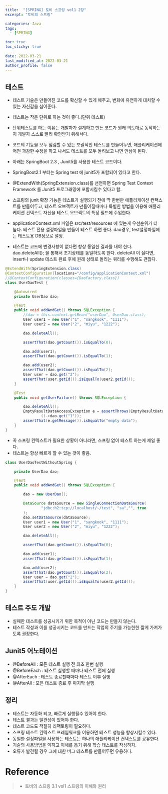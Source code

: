 ```yaml
---
title:  "[SPRING] 토비 스프링 vol1 2장"
excerpt: "토비의 스프링"

categories: Java
tags:
  - [SPRING]

toc: true
toc_sticky: true
 
date: 2022-03-21
last_modified_at: 2022-03-21
author_profile: false     
---
```


## 테스트

 - 테스트 기술은 만들어진 코드를 확신할 수 있게 해주고, 변화에 유연하게 대처할 수 있는 자신감을 심어준다.
 - 테스트는 작은 단위로 하는 것이 좋다.(단위 테스트)
 - 단위테스트를 하는 이유는 개발자가 설계하고 만든 코드가 원래 의도대로 동작하는지 개발자 스스로 빨리 확인받기 위해서다.
- 코드의 기능을 모두 점검할 수 있는 포괄적인 테스트를 만들어두면, 
애플리케이션에 어떤 과감한 수정을 하고 나서도 테스트를 모두 돌려보고 나면 안심이 된다.

- 아래는 SpringBoot 2.3 , Junit5를 사용한 테스트 코드이다. 
- SpringBoot2.1 부터는 Spring test 에 junit5가 포함되어 있다고 한다.
- @ExtendWith(SpringExtension.class)를 선언하면 Spring Test Context Framework 를 Junit5 프로그래밍에 포함시킬수 있다고 함.
- 스프링의 junit  확장 기능은 테스트가 실행되기 전에 딱 한번만 애플리케이션 컨택스트를 만들어두고, 테스트 오브젝트가 만들어질때마다 특별한 방법을 이용해 애플리케이션 컨텍스트 자신을 테스트 오브젝트의 특정 필드에 주입한다. 
- applicationContext.xml 파일은 src/test/resources 에 있는게 우선순위가 더 높다.
테스트 전용 설정파일을 만들어 테스트 하면 좋다. dao경우, test설정파일에는 테스트용 DB정보로 설정. 
- 테스트는 코드에 변경사항이 없다면 항상 동일한 결과를 내야 한다. dao.deleteAll();
을 통해서 초기상태를 동일하도록 한다. deleteAll 이 싫다면, insert나 update 테스트 완료 후에
원래 상태로 돌리는 쿼리를 수행해도 괜찮다. 

```java
@ExtendWith(SpringExtension.class)
@ContextConfiguration(locations="/config/applicationContext.xml")
//@ContextConfiguration(classes={DaoFactory.class})
class UserDaoTest {

    @Autowired
    private UserDao dao;

    @Test
    public void addAndGet() throws SQLException {
        //dao = this.context.getBean("userDao", UserDao.class);
        User user1 = new User("1", "sangkook", "1111");
        User user2 = new User("2", "miyu", "1222");

        dao.deleteAll();

        assertThat(dao.getCount()).isEqualTo(0);

        dao.add(user1);
        assertThat(dao.getCount()).isEqualTo(1);

        dao.add(user2);
        assertThat(dao.getCount()).isEqualTo(2);
        User user = dao.get("2");
        assertThat(user.getId()).isEqualTo(user2.getId());
    }

    @Test
    public void getUserFailure() throws SQLException {

        dao.deleteAll();
        EmptyResultDataAccessException e = assertThrows(EmptyResultDataAccessException.class,
                ()->dao.get("1"));
        assertThat(e.getMessage()).isEqualTo("empty data");
    }
}
```

 - 꼭 스프링 컨텍스트가 필요한 상황이 아니라면, 스프링 없이 테스트 하는게 제일 좋다. 
 - 테스트는 항상 빠르게 할 수 있는 것이 좋음.

```java
class UserDaoTestWithoutSpring {

    private UserDao dao;

    @Test
    public void addAndGet() throws SQLException {

        dao = new UserDao();

        DataSource dataSource = new SingleConnectionDataSource(
                "jdbc:h2:tcp://localhost/~/test", "sa","", true
        );
        dao.setDataSource(dataSource);
        User user1 = new User("1", "sangkook", "1111");
        User user2 = new User("2", "miyu", "1222");

        dao.deleteAll();

        assertThat(dao.getCount()).isEqualTo(0);

        dao.add(user1);
        assertThat(dao.getCount()).isEqualTo(1);

        dao.add(user2);
        assertThat(dao.getCount()).isEqualTo(2);
        User user = dao.get("2");
        assertThat(user.getId()).isEqualTo(user2.getId());
    }
}
``` 

## 테스트 주도 개발

 - 실패한 테스트를 성공시키기 위한 목적이 아닌 코드는 만들지 않는다. 
 - 테스트 작성과 이를 성공시키는 코드를 만드는 작업의 주기를 가능한한 짧게 가져가도록 권장한다. 

 ## Junit5 어노테이션

  - @BeforeAll : 모든 테스트 실행 전 최초 한번 실행
  - @BeforeEach : 테스트 실행할 때마다 테스트 전에 실행
  - @AfterEach : 테스트 종료할때마다 테스트 이후 실행
  - @AfterAll : 모든 테스트 종료 후 마지막 실행

## 정리
 
- 테스트는 자동화 되고, 빠르게 실행될수 있어야 한다. 
- 테스트 결과는 일관성이 있어야 한다. 
- 테스트 코드도 적절히 리팩토링이 필요하다. 
- 스프링 테스트 컨텍스트 프레임워크를 이용하면 테스트 성능을 향상시킬수 있다.
- 동일한 설정파일을 사용하는 테스트는 하나의 애플리케이션 컨텍스트를 공유한다. 
- 기술의 사용방법을 익히고 이해를 돕기 위해 학습 테스트를 작성하자. 
- 오류가 발견될 경우 그에 대한 버그 테스트를 만들어두면 유용하다. 

# Reference

> - 토비의 스프링 3.1 vol1 스프링의 이해와 원리
